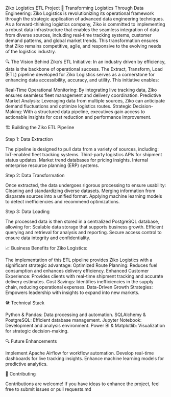 Ziko Logistics ETL Project
🚀 Transforming Logistics Through Data Engineering: 
Ziko Logistics is revolutionizing its operational framework through the strategic application of advanced data engineering techniques. As a forward-thinking logistics company, 
Ziko is committed to implementing a robust data infrastructure that enables the seamless integration of data from diverse sources, including real-time tracking systems, 
customer demand patterns, and global market trends. This transformation ensures that Ziko remains competitive, agile, and responsive to the evolving needs of the logistics industry.

🔍 The Vision Behind Ziko’s ETL Initiative: 
In an industry driven by efficiency, data is the backbone of operational success. The Extract, Transform, Load (ETL) pipeline developed for Ziko Logistics serves as a cornerstone for enhancing data accessibility, accuracy, and utility. This initiative enables:

Real-Time Operational Monitoring: By integrating live tracking data, Ziko ensures seamless fleet management and delivery coordination.
Predictive Market Analysis: Leveraging data from multiple sources, Ziko can anticipate demand fluctuations and optimize logistics routes.
Strategic Decision-Making: With a structured data pipeline, executives gain access to actionable insights for cost reduction and performance improvement.

🏗️ Building the Ziko ETL Pipeline

Step 1: Data Extraction

The pipeline is designed to pull data from a variety of sources, including:
IoT-enabled fleet tracking systems.
Third-party logistics APIs for shipment status updates.
Market trend databases for pricing insights.
Internal enterprise resource planning (ERP) systems.

Step 2: Data Transformation

Once extracted, the data undergoes rigorous processing to ensure usability:
Cleaning and standardizing diverse datasets.
Merging information from disparate sources into a unified format.
Applying machine learning models to detect inefficiencies and recommend optimizations.

Step 3: Data Loading

The processed data is then stored in a centralized PostgreSQL database, allowing for:
Scalable data storage that supports business growth.
Efficient querying and retrieval for analysis and reporting.
Secure access control to ensure data integrity and confidentiality.

📈 Business Benefits for Ziko Logistics:

The implementation of this ETL pipeline provides Ziko Logistics with a significant strategic advantage:
Optimized Route Planning: Reduces fuel consumption and enhances delivery efficiency.
Enhanced Customer Experience: Provides clients with real-time shipment tracking and accurate delivery estimates.
Cost Savings: Identifies inefficiencies in the supply chain, reducing operational expenses.
Data-Driven Growth Strategies: Empowers leadership with insights to expand into new markets.

🛠️ Technical Stack

Python & Pandas: Data processing and automation.
SQLAlchemy & PostgreSQL: Efficient database management.
Jupyter Notebook: Development and analysis environment.
Power BI & Matplotlib: Visualization for strategic decision-making.

🔍 Future Enhancements

Implement Apache Airflow for workflow automation.
Develop real-time dashboards for live tracking insights.
Enhance machine learning models for predictive analytics.

🤝 Contributing

Contributions are welcome! If you have ideas to enhance the project, feel free to submit issues or pull requests.md
